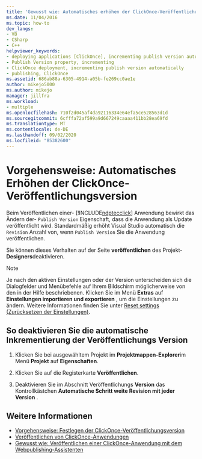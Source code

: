 ```yaml
---
title: 'Gewusst wie: Automatisches erhöhen der ClickOnce-Veröffentlichungs Version | Microsoft-Dokumentation'
ms.date: 11/04/2016
ms.topic: how-to
dev_langs:
- VB
- CSharp
- C++
helpviewer_keywords:
- deploying applications [ClickOnce], incrementing publish version automatically
- Publish Version property, incrementing
- ClickOnce deployment, incrementing publish version automatically
- publishing, ClickOnce
ms.assetid: 686ab88a-6305-4914-a05b-fe269cc0ae1e
author: mikejo5000
ms.author: mikejo
manager: jillfra
ms.workload:
- multiple
ms.openlocfilehash: 710f2d045af4da92116334e64efa5ce528563d1d
ms.sourcegitcommit: 6cfffa72af599a9d667249caaaa411bb28ea69fd
ms.translationtype: MT
ms.contentlocale: de-DE
ms.lasthandoff: 09/02/2020
ms.locfileid: "85382600"
---
```

# <a name="how-to-automatically-increment-the-clickonce-publish-version"></a>Vorgehensweise: Automatisches Erhöhen der ClickOnce-Veröffentlichungsversion

Beim Veröffentlichen einer- [!INCLUDE[ndptecclick](../deployment/includes/ndptecclick_md.md)] Anwendung bewirkt das Ändern der- `Publish Version` Eigenschaft, dass die Anwendung als Update veröffentlicht wird. Standardmäßig erhöht Visual Studio automatisch die `Revision` Anzahl von, wenn `Publish Version` Sie die Anwendung veröffentlichen.

Sie können dieses Verhalten auf der Seite **veröffentlichen** des Projekt- **Designers**deaktivieren.

> [!NOTE]
> Je nach den aktiven Einstellungen oder der Version unterscheiden sich die Dialogfelder und Menübefehle auf Ihrem Bildschirm möglicherweise von den in der Hilfe beschriebenen. Klicken Sie im Menü **Extras** auf **Einstellungen importieren und exportieren** , um die Einstellungen zu ändern. Weitere Informationen finden Sie unter [Reset settings (Zurücksetzen der Einstellungen)](../ide/environment-settings.md#reset-settings).

## <a name="to-disable-automatically-incrementing-the-publish-version"></a>So deaktivieren Sie die automatische Inkrementierung der Veröffentlichungs Version

1. Klicken Sie bei ausgewähltem Projekt im **Projektmappen-Explorer**im Menü **Projekt** auf **Eigenschaften**.

2. Klicken Sie auf die Registerkarte **Veröffentlichen**.

3. Deaktivieren Sie im Abschnitt Veröffentlichungs **Version** das Kontrollkästchen **Automatische Schritt weite Revision mit jeder Version** .

## <a name="see-also"></a>Weitere Informationen

- [Vorgehensweise: Festlegen der ClickOnce-Veröffentlichungsversion](../deployment/how-to-set-the-clickonce-publish-version.md)
- [Veröffentlichen von ClickOnce-Anwendungen](../deployment/publishing-clickonce-applications.md)
- [Gewusst wie: Veröffentlichen einer ClickOnce-Anwendung mit dem Webpublishing-Assistenten](../deployment/how-to-publish-a-clickonce-application-using-the-publish-wizard.md)